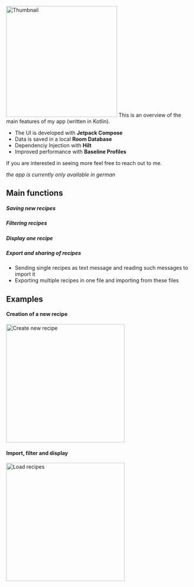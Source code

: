 <img src="https://github.com/F-Goldmann/RecipeApp-Summary/blob/main/graphics/RezepteAppThumbnail.jpg" alt="Thumbnail" height="300">
This is an overview of the main features of my app (written in Kotlin).

- The UI is developed with **Jetpack Compose**
- Data is saved in a local **Room Database**
- Dependenciy Injection with **Hilt**
- Improved performance with **Baseline Profiles**

If you are interested in seeing more feel free to reach out to me.

_the app is currently only available in german_

## Main functions
##### Saving new recipes
##### Filtering recipes
##### Display one recipe
##### Export and sharing of recipes
  - Sending single recipes as text message and reading such messages to import it
  - Exporting multiple recipes in one file and importing from these files

## Examples
#### Creation of a new recipe
<img src="https://github.com/F-Goldmann/RecipeApp-Preview/blob/main/graphics/RezepteApp_CreateRecipe.gif" alt="Create new recipe" width="320">

#### Import, filter and display
<img src="https://github.com/F-Goldmann/RecipeApp-Preview/blob/main/graphics/RezepteApp_LoadRecipes.gif" alt="Load recipes" width="320">
